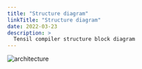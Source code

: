 ```yaml
---
title: "Structure diagram"
linkTitle: "Structure diagram"
date: 2022-03-23
description: >
  Tensil compiler structure block diagram
---
```


![architecture](/images/compiler/architecture.png)